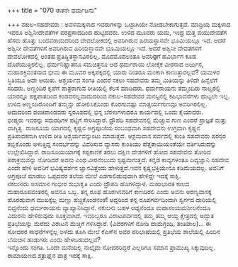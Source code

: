 +++
title = "070 ಈತನೇ ಧರ್ಮಜನು"

+++
ನಕುಲ-ಸಹದೇವರು : ಅವಳಿಮಕ್ಕಳಾದ ಇವರುಗಳನ್ನು ಒಟ್ಟಾಗಿಯೇ ನೋಡಬೇಕಾಗುತ್ತದೆ. ಮಾದ್ರಿಯ ಮಕ್ಕಳಾದ ಇವರೂ ಅಶ್ವಿನೀದೇವತೆಗಳ ವರಪ್ರಸಾದದಿಂದ ಹುಟ್ಟಿದವರು. ಉಳಿದ ಮೂವರು ಯಮ, ಇಂದ್ರ ಮತ್ತ ವಯುದೇವತೆಗ ಹೆಸರು ಹೊತ್ತು ಬಂದವರಾದುದರಿಂದ ದೇವಲೋಕದಲ್ಲಿ ಅವರಿಗಿರುವ ಹಿರಯಸ್ಥಾನವೇ ಭೂಮಿಯಲ್ಲೂ ಇದೆ. ಆದರೆ ಅಶ್ವಿನೀ ದೇವತೆಗಳಿಗೆ ಅವರಿಗಿರುವ ಹಿರಿಯಸ್ಥಾನವೇ ಭೂಮಿಯಲ್ಲೂ ಇದೆ. ಆದರೆ ಅಶ್ವಿನೀ ದೇವತೆಗಳಿಗೆ ದೇವಲೋಕದಲ್ಲಿ ಅಂತಹ ಪ್ರತಿಷ್ಥಿತಸ್ಥಾನವಿರಲಿಲ್ಲ. ಮೊದಮೊದಲಂತೂ ಅವರಿgಗೆ ಹವಿರ್ಭಾಗ ಕೂಡ ದೊರೆಯುತ್ತಿರಲಿಲ್ಲ. ಧರ್ಮನಿಷ್ಣಾತನೂ ಸಮಚಿತ್ತನೂ ಆದ ಧರ್ಮರಾಯ ಲೋಕೈಕ ವೀರನಾದ ಅರ್ಜುನ, ಮಹಾಶಕ್ತಿವಂತನಾದ ಭೀಮ ಈ ಮೂವರ ಅಕ್ಕಪಕ್ಕದಲ್ಲಿ ಯಾರು ನಿಂತರೂ ಮಂಕಾಗಿ ಕಾಣುತ್ತಾರಲ್ಲವೆ? ಯಮಳರ ಸ್ಥಿತಿಯೂ ಅದೇ ಆಯಿತು. ಆಶ್ಚರ್ಯದ ಸಂಗತಿ ಎಂದರೆ ನಕಲು ಸಹದೇವರು ತಮ್ಮ ಮಿತಿಯನ್ನು ತಿಳಿದೇ ಹಿನ್ನೆಲೆಗೆ ಸರಿದರು. ಅಣ್ಣಂದಿರ ಕೃಪೆಗೆ ಪಾತ್ರರಾಗುವ ರೀತಿಯಲ್ಲಿ ಕೆಲಸ ಮಾಡಿದರು. ಧರ್ಮರಾಯನು ತಮ್ಮಂದಿರು ನಾಲ್ವರಲ್ಲಿ ಯಾರನ್ನೂ ಪಕ್ಷಪಾತದಿಂದ ಕಂಡವನಲ್ಲವಾದುದರಿಂದ ನಕುಲ-ಸಹದೇವರ ಮನಸ್ಸಿನಲ್ಲಿ ಕಹಿಭಾವನೆಗಳು ಹುಟ್ಟಲೇ ಇಲ್ಲ. ಉಳಿದ ಅಣ್ಣಂದಿರೊಂದಿಗೆ ತಮ್ಮನ್ನು ಹೋಲಿಸಿಕೊಂಡು ಕೊರಗುವಷ್ಟು ಮಾತ್ಸರ್ಯಗುಣವೂ ಅವರಿಗಿರಲಿಲ್ಲ. ಆದುದರಿಂದ ಪಂಚಪಾಂಡವರು ಸ್ವರೂಪದಲ್ಲಿ ಭಿನ್ನ ಬೆರಳುಗಳಾದರೂ ಕಾರ್ಯದಲ್ಲಿ ಒಂದು ಕೈಯಾದರು.  
ಭೀಷ್ಮರು ಇವರನ್ನು ಸಮರಥಿಗಳ ಪಟ್ಟಿಗೆ ಸೇರಿಸಿದ್ದಾರೆ. ದ್ರೌಪದಿ ಸಹದೇವನಲ್ಲಿ ಮೆಚ್ಚುವ ಗುಣ ಎಂದರೆ ಪ್ರಾಜ್ಞತೆ ಮತ್ತು ವಾಗ್ಮಿತ್ವ. ರಾಜಸೂಯ ಯಾಗದಲ್ಲಿ ಕೃಷ್ಣನ ಅಗ್ರಪೂಜೆಯ ಸಂಬಂಧವಾಗಿ ಸಹದೇವನು ಉಗ್ರವಾಗಿ ಕೃಷ್ಣನ ಪ್ರತಿಪಾದಕನಾಗಿ ಉಳಿದ ರೀತಿ ಆಶ್ಚರ್ಯವನ್ನುಂಟು ಮಾಡುತ್ತದೆ. ಆಶ್ರಮವಾಸ ಪರ್ವದಲ್ಲಿ ಕುಂತಿ ಸಹದೇವರು ಪರಸ್ಪರ ತಬ್ಬಿಕೊಂಡು ಅಳುತ್ತಿದ್ದ ಸಂದರ್ಭವನ್ನು ವಿವರಿಸುವ ವ್ಯಾಸರು ಕುಂತಿಯು ಹೆತ್ತತಾಯಿಯಂತೆಯೇ ವರ್ತಿಸಿದುದನ್ನು ಉಲ್ಲೇಖಿಸಿದ್ದಾರೆ. ರಾಜಸೂಯಯಾಗಕ್ಕೆ ಕಪ್ಪಕಾಣಿಕೆ ತರಲು ದಕ್ಷಿಣ ದೇಶಗಳಿಗೆ ಹೋದ ಸಹದೇವನು ತೋರಿದ ಪರಾಕ್ರಮವನ್ನು ನೋಡಿದರೆ ಅವನು ಎಂಥ ವೀರನೆಂಬುದು ಸ್ಪಷ್ಟವಾಗುತ್ತದೆ. ಕನ್ನಡ ಕಾವ್ಯಗಳಂತೂ ದಿವ್ಯಜ್ಞಾನಿ ಸಹದೇವ ಎಂದೇ ಹೇಳಿ ಅವನಿಗೆ ಭವಿಷ್ಯದರ್ಶನ ಜ್ಞಾನವಿತ್ತೆಂದು ಹೇಳುತ್ತವೆ.ಇವನ ಕೃಷ್ಣಭಕ್ತಿಯೇನೂ ಕಡಿಮೆಯದಲ್ಲ. ಅವನಿಗೆ ಅಗ್ರಪೂಜೆ ಮಾಡಲು ಒಪ್ಪದವರ ತಲೆಯ ಮೇಲೆ ಎಡಗಾಲಿಡುವುದಾಗಿ ಹೇಳಿದ್ದೇ ಇದಕ್ಕೆ ಸಾಕ್ಷಿ.  
ನಕಲುನದು ಅಸಮಾನ ಗಂಭೀರ ಶುಭಾಕೃತಿ ಎಂದು ದ್ರೌಪದಿ ಹೊಗಳಿದ್ದಾಳೆ. ಮಹಾಭಾರತ ಕಾಲದ ಮಹಾರೂಪವಂತರಲ್ಲಿ ಅವನೂ ಒಬ್ಬ. ತನ್ನ ರೂಫ ಹೊರಗಿನವರಿಗೆ ಕಾಣದಿರಲಿ ಎಂದು ಅವನು ಅರಣ್ಯವಾಸಕ್ಕೆ ಹೊರಡುವಾಗ ಮುಖಕ್ಕೆಲ್ಲ ಮಣ್ಣು ಹಚ್ಚಿಕೊಂಡನಂತೆ! ಆದ್ದರಿಂದ ತನ್ನ ರೂಪಗರ್ವದಿಂದಾಗಿ ಸ್ವರ್ಗದ ದಾರಿಯಲ್ಲಿ ಬಿದ್ದನೆಂದು ಧರ್ಮರಾಯನು ವ್ಯಾಖ್ಯಾನಿಸಿದ್ದಾನೆ. ನಕುಲನು ಬಹಳ ಆಢ್ಯನೆಂದೂ ಮಹಾಸಂಯಮಶೀಲನೆಂದೂ ವಿದುರನು ಹೇಳಿರುವುದು ಸೂಕ್ತವಾಗಿದೆ. ಇವರಿಬ್ಬರೂ ವಿರಾಟಪರ್ವದಲ್ಲಿ ತಮ್ಮ ತಮ್ಮ ಆಯ್ದ ಕ್ಷೇತ್ರದಲ್ಲಿ ಅದ್ಭುತ ಪ್ರತಿಭೆಯನ್ನು ಮೆರೆದು ವಿರಾಟನ ಮೆಚ್ಚಿಗೆ ಗಳಿಸಿದ್ದಾರೆ. (ವಿವರಗಳಿಗೆ ನೋಡಿ ದಾಮಗ್ರಂಥಿ, ತಂತಿಪಾಲ)… ಈ ಸೋದರರ ಸಾಧನೆಗಳನ್ನೆಲ್ಲ ಅಳೆದು ತೂಗಿ ಮೇಲೆ ಕೆಎಸ್‍ನ ಅವರ ಪರಿಭಾಷೆಯಲ್ಲಿ ಪ್ರತಿಭೆಯ ಶಾಲೆಯಲ್ಲಿ ಹಿಂದಿನ ಬೆಮಚಿನ ಹುಡುಗರು ಎಂದು ಹೇಳಬಹುದಲ್ಲವೆ?  
ಇನ್ನೊಂದು ಸಂಗತಿ. ಒಂದೇ ಮನೆಯಲ್ಲಿ ನಾಲ್ಕೈದು ಸೋದರರಿದ್ದರೆ ಎಲ್ಲರಿಗೂ ಸಮಾನ ಪ್ರಾಮುಖ್ಯ ಸಿಕ್ಕುವುದಿಲ್ಲ. ರಾಮಾಯಣದ ಶತ್ರುಘ್ನನ ಪಾತ್ರ ಇದಕ್ಕೆ ಸಾಕ್ಷಿ.